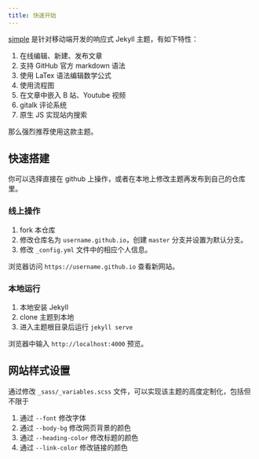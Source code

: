 ```yaml
---
title: 快速开始
---
```


[simple](https://professordeng.com/simple) 是针对移动端开发的响应式 Jekyll 主题，有如下特性：

1. 在线编辑、新建、发布文章
2. 支持 GitHub 官方 markdown 语法
3. 使用 LaTex 语法编辑数学公式
4. 使用流程图
5. 在文章中嵌入 B 站、Youtube 视频
6. gitalk 评论系统
8. 原生 JS 实现站内搜索

那么强烈推荐使用这款主题。

## 快速搭建

你可以选择直接在 github 上操作，或者在本地上修改主题再发布到自己的仓库里。

### 线上操作

1. fork 本仓库
2. 修改仓库名为 `username.github.io`，创建 `master` 分支并设置为默认分支。
3. 修改 `_config.yml` 文件中的相应个人信息。

浏览器访问 `https://username.github.io` 查看新网站。

### 本地运行

1. 本地安装 Jekyll 
2. clone 主题到本地
3. 进入主题根目录后运行 `jekyll serve`

浏览器中输入 `http://localhost:4000` 预览。

## 网站样式设置

通过修改 `_sass/_variables.scss` 文件，可以实现该主题的高度定制化，包括但不限于

1. 通过 `--font` 修改字体
2. 通过 `--body-bg` 修改网页背景的颜色
3. 通过 `--heading-color` 修改标题的颜色
5. 通过 `--link-color` 修改链接的颜色
